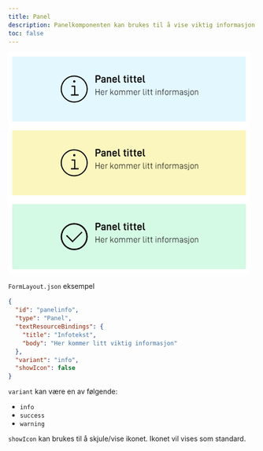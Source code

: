```yaml
---
title: Panel
description: Panelkomponenten kan brukes til å vise viktig informasjon til brukeren.
toc: false
---
```


![De forskjellige variantene av Panel komponenten](panel-example.png "De forskjellige variantene av Panel komponenten")


`FormLayout.json` eksempel
```json
{
  "id": "panelinfo",
  "type": "Panel",
  "textResourceBindings": {
    "title": "Infotekst",
    "body": "Her kommer litt viktig informasjon"
  },
  "variant": "info",
  "showIcon": false
}
```

`variant` kan være en av følgende:
- `info`
- `success`
- `warning`

`showIcon` kan brukes til å skjule/vise ikonet. Ikonet vil vises som standard.